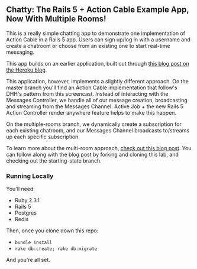## Chatty: The Rails 5 + Action Cable Example App, Now With Multiple Rooms!

This is a really simple chatting app to demonstrate one implementation of Action Cable in a Rails 5 app. Users can sign up/log in with a username and create a chatroom or choose from an existing one to start real-time messaging.

This app builds on an earlier application, built out through [this blog post on the Heroku blog](https://blog.heroku.com/archives/2016/5/9/real_time_rails_implementing_websockets_in_rails_5_with_action_cable).

This application, however, implements a slightly different approach. On the master branch you'll find an Action Cable implementation that follow's DHH's pattern from this screencast. Instead of interacting with the Messages Controller, we handle all of our message creation, broadcasting and streaming from the Messages Channel. Active Job + the new Rails 5 Action Controller render anywhere feature helps to make this happen. 

On the multiple-rooms branch, we dynamically create a subscription for each existing chatroom, and our Messages Channel broadcasts to/streams up each specific subscription.

To learn more about the multi-room approach, [check out this blog post](http://www.thegreatcodeadventure.com/rails-5-action-cable-with-multiple-chatroom-subscriptions/). You can follow along with the blog post by forking and cloning this lab, and checking out the starting-state branch.

### Running Locally

You'll need:

* Ruby 2.3.1
* Rails 5
* Postgres
* Redis

Then, once you clone down this repo:

* `bundle install`
* `rake db:create; rake db:migrate`

And you're all set.
